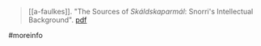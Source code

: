 > [[a-faulkes]]. "The Sources of *Skáldskaparmál*: Snorri's Intellectual Background". [pdf](a/a-faulkes1993b.pdf)

#moreinfo